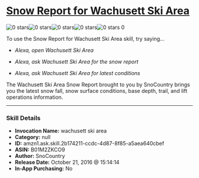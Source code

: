 # [Snow Report for Wachusett Ski Area](http://alexa.amazon.com/#skills/amzn1.ask.skill.2b174211-ccdc-4d87-8f85-a5aea640cbef)
![0 stars](../../images/ic_star_border_black_18dp_1x.png)![0 stars](../../images/ic_star_border_black_18dp_1x.png)![0 stars](../../images/ic_star_border_black_18dp_1x.png)![0 stars](../../images/ic_star_border_black_18dp_1x.png)![0 stars](../../images/ic_star_border_black_18dp_1x.png) 0

To use the Snow Report for Wachusett Ski Area skill, try saying...

* *Alexa, open Wachusett Ski Area*

* *Alexa, ask Wachusett Ski Area for the snow report*

* *Alexa, ask Wachusett Ski Area for latest conditions*

The Wachusett Ski Area Snow Report brought to you by SnoCountry brings you the latest snow fall, snow surface conditions,  base depth, trail, and lift operations information.

***

### Skill Details

* **Invocation Name:** wachusett ski area
* **Category:** null
* **ID:** amzn1.ask.skill.2b174211-ccdc-4d87-8f85-a5aea640cbef
* **ASIN:** B01M2ZKCO9
* **Author:** SnoCountry
* **Release Date:** October 21, 2016 @ 15:14:14
* **In-App Purchasing:** No

